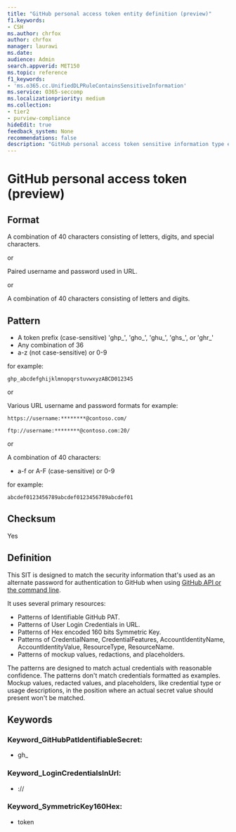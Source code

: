 ```yaml
---
title: "GitHub personal access token entity definition (preview)"
f1.keywords:
- CSH
ms.author: chrfox
author: chrfox
manager: laurawi
ms.date:
audience: Admin
search.appverid: MET150
ms.topic: reference
f1_keywords:
- 'ms.o365.cc.UnifiedDLPRuleContainsSensitiveInformation'
ms.service: O365-seccomp
ms.localizationpriority: medium
ms.collection:
- tier2
- purview-compliance
hideEdit: true
feedback_system: None
recommendations: false
description: "GitHub personal access token sensitive information type entity definition."
---
```


# GitHub personal access token (preview)

## Format

A combination of 40 characters consisting of letters, digits, and special characters.

or

Paired username and password used in URL.

or

A combination of 40 characters consisting of letters and digits.

## Pattern

- A token prefix (case-sensitive) 'ghp_', 'gho_', 'ghu_', 'ghs_', or 'ghr_'
- Any combination of 36 
- a-z (not case-sensitive) or 0-9

for example:

`ghp_abcdefghijklmnopqrstuvwxyzABCD012345`

or

Various URL username and password formats for example:
 
`https://username:********@contoso.com/` <br>

`ftp://username:********@contoso.com:20/`<br>


or

A combination of 40 characters:

- a-f or A-F (case-sensitive) or 0-9

for example:

`abcdef0123456789abcdef0123456789abcdef01`

## Checksum

Yes

## Definition

This SIT is designed to match the security information that's used as an alternate password for authentication to GitHub when using [GitHub API or the command line](https://docs.github.com/en/authentication/keeping-your-account-and-data-secure/creating-a-personal-access-token). 

It uses several primary resources:

- Patterns of Identifiable GitHub PAT.
- Patterns of User Login Credentials in URL.
- Patterns of Hex encoded 160 bits Symmetric Key.
- Patterns of CredentialName, CredentialFeatures, AccountIdentityName, AccountIdentityValue, ResourceType, ResourceName.
- Patterns of mockup values, redactions, and placeholders.

The patterns are designed to match actual credentials with reasonable confidence. The patterns don't match credentials formatted as examples. Mockup values, redacted values, and placeholders, like credential type or usage descriptions, in the position where an actual secret value should present won't be matched.

## Keywords

### Keyword_GitHubPatIdentifiableSecret:

- gh_

### Keyword_LoginCredentialsInUrl:

- ://

### Keyword_SymmetricKey160Hex:

- token
